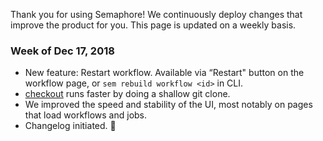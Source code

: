 Thank you for using Semaphore!
We continuously deploy changes that improve the product for you.
This page is updated on a weekly basis.

### Week of Dec 17, 2018

* New feature: Restart workflow.
  Available via “Restart" button on the workflow page,
  or `sem rebuild workflow <id>` in CLI.
* [checkout](https://docs.semaphoreci.com/article/54-toolbox-reference#libcheckout)
  runs faster by doing a shallow git clone.
* We improved the speed and stability of the UI, most notably on pages
  that load workflows and jobs.
* Changelog initiated. 🚀
